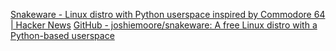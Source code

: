 
[Snakeware - Linux distro with Python userspace inspired by Commodore 64 | Hacker News](https://news.ycombinator.com/item?id=33003245)
[GitHub - joshiemoore/snakeware: A free Linux distro with a Python-based userspace](https://github.com/joshiemoore/snakeware)
